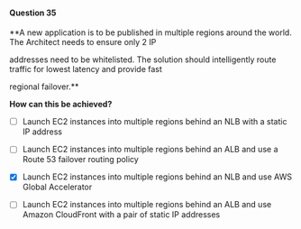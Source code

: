 #### Question  35


**A new application is to be published in multiple regions around the world. The Architect needs to ensure only 2 IP

addresses need to be whitelisted. The solution should intelligently route traffic for lowest latency and provide fast

regional failover.**


**How can this be achieved?**


- [ ] Launch EC2 instances into multiple regions behind an NLB with a static IP address


- [ ] Launch EC2 instances into multiple regions behind an ALB and use a Route 53 failover routing policy


- [x] Launch EC2 instances into multiple regions behind an NLB and use AWS Global Accelerator


- [ ] Launch EC2 instances into multiple regions behind an ALB and use Amazon CloudFront with a pair of static IP addresses

